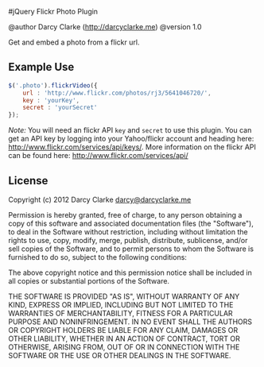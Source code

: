 #jQuery Flickr Photo Plugin

@author Darcy Clarke (http://darcyclarke.me)
@version 1.0
 
 Get and embed a photo from a flickr url. 
 
 ## Example Use
 
 ```javascript
 $('.photo').flickrVideo({ 
     url : 'http://www.flickr.com/photos/rj3/5641046720/', 
     key : 'yourKey', 
     secret : 'yourSecret'
 });
```

*Note:*  You will need an flickr API `key` and `secret` to use this plugin. You can get an API key by logging into your Yahoo/flickr account and heading here: http://www.flickr.com/services/api/keys/. More information on the flickr API can be found here: http://www.flickr.com/services/api/

 ## License

Copyright (c) 2012 Darcy Clarke <darcy@darcyclarke.me>

Permission is hereby granted, free of charge, to any person obtaining a copy of this software and associated documentation files (the "Software"), to deal in the Software without restriction, including without limitation the rights to use, copy, modify, merge, publish, distribute, sublicense, and/or sell copies of the Software, and to permit persons to whom the Software is furnished to do so, subject to the following conditions:

The above copyright notice and this permission notice shall be included in all copies or substantial portions of the Software.

THE SOFTWARE IS PROVIDED "AS IS", WITHOUT WARRANTY OF ANY KIND, EXPRESS OR IMPLIED, INCLUDING BUT NOT LIMITED TO THE WARRANTIES OF MERCHANTABILITY, FITNESS FOR A PARTICULAR PURPOSE AND NONINFRINGEMENT. IN NO EVENT SHALL THE AUTHORS OR COPYRIGHT HOLDERS BE LIABLE FOR ANY CLAIM, DAMAGES OR OTHER LIABILITY, WHETHER IN AN ACTION OF CONTRACT, TORT OR OTHERWISE, ARISING FROM, OUT OF OR IN CONNECTION WITH THE SOFTWARE OR THE USE OR OTHER DEALINGS IN THE SOFTWARE. 